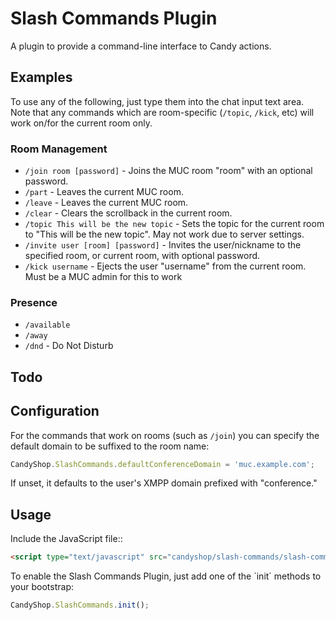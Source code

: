 # Slash Commands Plugin
A plugin to provide a command-line interface to Candy actions.

## Examples
To use any of the following, just type them into the chat input text area. Note that any commands which are room-specific (`/topic`, `/kick`, etc) will work on/for the current room only.

### Room Management

* `/join room [password]` - Joins the MUC room "room" with an optional password.
* `/part` - Leaves the current MUC room.
* `/leave` - Leaves the current MUC room.
* `/clear` - Clears the scrollback in the current room.
* `/topic This will be the new topic` - Sets the topic for the current room to "This will be the new topic". May not work due to server settings.
* `/invite user [room] [password]` - Invites the user/nickname to the specified room, or current room, with optional password.
* `/kick username` - Ejects the user "username" from the current room. Must be a MUC admin for this to work

### Presence

* `/available`
* `/away`
* `/dnd` - Do Not Disturb

## Todo

## Configuration

For the commands that work on rooms (such as `/join`) you can specify the default domain to be suffixed to the room name:

```JavaScript
CandyShop.SlashCommands.defaultConferenceDomain = 'muc.example.com';
```

If unset, it defaults to the user's XMPP domain prefixed with "conference."

## Usage
Include the JavaScript file::

```HTML
<script type="text/javascript" src="candyshop/slash-commands/slash-commands.js"></script>
```

To enable the Slash Commands Plugin, just add one of the ´init´ methods to your bootstrap:

```JavaScript
CandyShop.SlashCommands.init();
```
